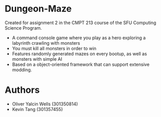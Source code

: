 # Dungeon-Maze
Created for assignment 2 in the CMPT 213 course of the SFU Computing Science Program.

- A command console game where you play as a hero exploring a labyrinth crawling with monsters 
- You must kill all monsters in order to win
- Features randomly generated mazes on every bootup, as well as monsters with simple AI
- Based on a object-oriented framework that can support extensive modding.

# Authors
- Oliver Yalcin Wells (301350814)
- Kevin Tang (301357455)


